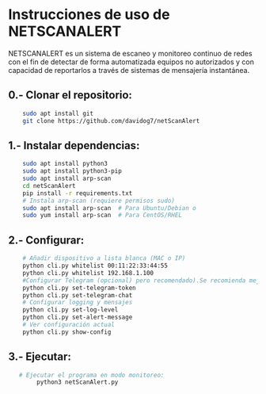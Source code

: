 # Instrucciones de uso de NETSCANALERT
NETSCANALERT es un sistema de escaneo y monitoreo continuo de redes con el fin de detectar de forma automatizada equipos no autorizados y con capacidad de reportarlos a través de sistemas de mensajería instantánea.
## 0.- Clonar el repositorio:
```bash
    sudo apt install git
    git clone https://github.com/davidog7/netScanAlert
```
## 1.- Instalar dependencias:
```bash
    sudo apt install python3
    sudo apt install python3-pip
    sudo apt install arp-scan
    cd netScanAlert
    pip install -r requirements.txt
    # Instala arp-scan (requiere permisos sudo)
    sudo apt install arp-scan  # Para Ubuntu/Debian o
    sudo yum install arp-scan  # Para CentOS/RHEL
```
## 2.- Configurar:
```bash
    # Añadir dispositivo a lista blanca (MAC o IP)
    python cli.py whitelist 00:11:22:33:44:55
    python cli.py whitelist 192.168.1.100
    #Configurar Telegram (opcional) pero recomendado).Se recomienda mejor usar variables de entorno en entornos productivos:
    python cli.py set-telegram-token
    python cli.py set-telegram-chat
    # Configurar logging y mensajes
    python cli.py set-log-level
    python cli.py set-alert-message
    # Ver configuración actual
    python cli.py show-config
```
## 3.- Ejecutar:
```bash
   # Ejecutar el programa en modo monitoreo:
        python3 netScanAlert.py 
```

